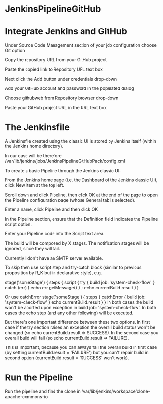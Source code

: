 # JenkinsPipelineGitHub

# Integrate Jenkins and GitHub

Under Source Code Management section of your job configuration choose Git option

Copy the repository URL from your GitHub project

Paste the copied link to Repository URL text box

Next click the Add button under credentials drop-down

Add your GitHub account and password in the populated dialog

Choose githubweb from Repository browser drop-down

Paste your GitHub project URL in the URL text box


# The Jenkinsfile

A Jenkinsfile created using the classic UI is stored by Jenkins itself (within the Jenkins home directory).

In our case will be therefore /var/lib/jenkins/jobs/JenkinsPipelineGitHubPack/config.xml

To create a basic Pipeline through the Jenkins classic UI:

From the Jenkins home page (i.e. the Dashboard of the Jenkins classic UI), click New Item at the top left.

Scroll down and click Pipeline, then click OK at the end of the page to open the Pipeline configuration page (whose General tab is selected).

Enter a name, click Pipeline and then click OK

In the Pipeline section, ensure that the Definition field indicates the Pipeline script option.

Enter your Pipeline code into the Script text area.


The build will be composed by X stages. The notification stages will be ignored, since they will fail.

Currently I don't have an SMTP server available.

To skip then use script step and try-catch block (similar to previous proposition by R_K but in declarative style), e.g.

stage('someStage') {
    steps {
        script {
            try {
                build job: 'system-check-flow'
            } catch (err) {
                echo err.getMessage()
            }
        }
        echo currentBuild.result
    }
}

Or use catchError
stage('someStage') {
    steps {
        catchError {
            build job: 'system-check-flow'
        }
        echo currentBuild.result
    }
}
In both cases the build won't be aborted upon exception in build job: 'system-check-flow'. In both cases the echo step (and any other following) will be executed.

But there's one important difference between these two options. In first case if the try section raises an exception the overall build status won't be changed (so echo currentBuild.result => SUCCESS). In the second case you overall build will fail (so echo currentBuild.result => FAILURE).

This is important, because you can always fail the overall build in first case (by setting currentBuild.result = 'FAILURE') but you can't repair build in second option (currentBuild.result = 'SUCCESS' won't work).


# Run the Pipeline

Run the pipeline and find the clone in /var/lib/jenkins/workspace/clone-apache-commons-io


